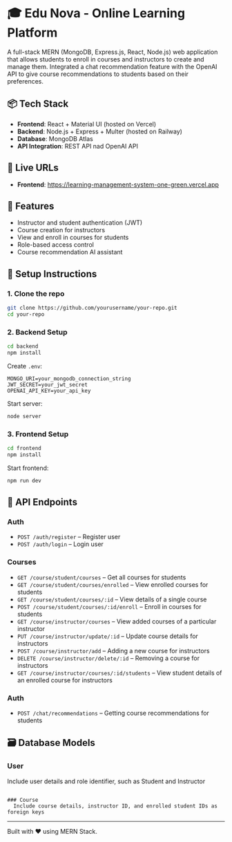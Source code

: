 # 🎓 Edu Nova - Online Learning Platform

A full-stack MERN (MongoDB, Express.js, React, Node.js) web application that allows students to enroll in courses and instructors to create and manage them. Integrated a chat recommendation feature with the OpenAI API to give course recommendations to students based on their preferences.

## 📦 Tech Stack

- **Frontend**: React + Material UI (hosted on Vercel)
- **Backend**: Node.js + Express + Multer (hosted on Railway)
- **Database**: MongoDB Atlas
- **API Integration**: REST API nad OpenAI API

## 🚀 Live URLs

- **Frontend**: https://learning-management-system-one-green.vercel.app 

## 🧩 Features

- Instructor and student authentication (JWT)
- Course creation for instructors
- View and enroll in courses for students
- Role-based access control
- Course recommendation AI assistant

## 🔧 Setup Instructions

### 1. Clone the repo

```bash
git clone https://github.com/yourusername/your-repo.git
cd your-repo
```

### 2. Backend Setup

```bash
cd backend
npm install
```

Create `.env`:

```
MONGO_URI=your_mongodb_connection_string
JWT_SECRET=your_jwt_secret
OPENAI_API_KEY=your_api_key
```

Start server:

```bash
node server
```

### 3. Frontend Setup

```bash
cd frontend
npm install
```

Start frontend:

```bash
npm run dev
```


## 🔌 API Endpoints

### Auth

- `POST /auth/register` – Register user
- `POST /auth/login` – Login user

### Courses

- `GET /course/student/courses` – Get all courses for students
- `GET /course/student/courses/enrolled` – View enrolled courses for students
- `GET /course/student/courses/:id` – View details of a single course
- `POST /course/student/courses/:id/enroll` – Enroll in courses for students
- `GET /course/instructor/courses` – View added courses of a particular instructor
- `PUT /course/instructor/update/:id` – Update course details for instructors
- `POST /course/instructor/add` – Adding a new course for instructors
- `DELETE /course/instructor/delete/:id` – Removing a course for instructors
- `GET /course/instructor/courses/:id/students` – View student details of an enrolled course for instructors

### Auth

- `POST /chat/recommendations` – Getting course recommendations for students

## 🗃 Database Models

### User
  Include user details and role identifier, such as Student and Instructor
```

### Course
  Include course details, instructor ID, and enrolled student IDs as foreign keys
```



---

Built with ❤️ using MERN Stack.
